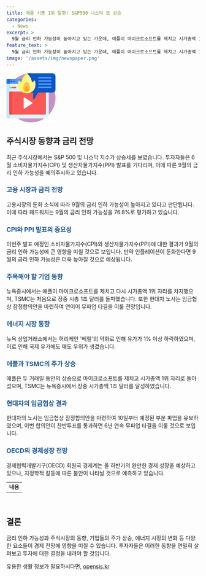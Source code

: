 ```yaml
---
title: 애플 시총 1위 탈환! S&P500 나스닥 또 상승
categories:
  - News
excerpt: >
  9월 금리 인하 가능성이 높아지고 있는 가운데, 애플이 마이크로소프트를 제치고 시가총액 1위를 되찾았으며 TSMC는 시총 1조 달러를 돌파했다. 현대차 노사는 임금협상 잠정합의안을 마련해 파업을 유보하고, S&P500과 나스닥 지수는 상승세를 보여 긍정적인 분위기다. 이번주 예정된 6월 소비자물가지수와 생산자물가지수 발표를 향해 투자자들의 관심이 쏠리고 있다. 허리케인 베릴의 약화로 미국 유가는 하락했으며, OECD는 하반기에는 완만한 경제 성장이 예상되지만 지정학적 갈등으로 에너지 및 운송 분야에서 공급망 불안이 우려된다.
feature_text: >
  9월 금리 인하 가능성이 높아지고 있는 가운데, 애플이 마이크로소프트를 제치고 시가총액 1위를 되찾았으며 TSMC는 시총 1조 달러를 돌파했다. 현대차 노사는 임금협상 잠정합의안을 마련해 파업을 유보하고, S&P500과 나스닥 지수는 상승세를 보여 긍정적인 분위기다. 이번주 예정된 6월 소비자물가지수와 생산자물가지수 발표를 향해 투자자들의 관심이 쏠리고 있다. 허리케인 베릴의 약화로 미국 유가는 하락했으며, OECD는 하반기에는 완만한 경제 성장이 예상되지만 지정학적 갈등으로 에너지 및 운송 분야에서 공급망 불안이 우려된다.
image: '/assets/img/newspaper.png'
---
```


<p><img src="/assets/img/news.png" alt="rentncar 속보" /></p>

<h2 data-ke-size="size26">주식시장 동향과 금리 전망</h2>

<p data-ke-size="size16">최근 주식시장에서는 S&P 500 및 나스닥 지수가 상승세를 보였습니다. 투자자들은 6월 소비자물가지수(CPI) 및 생산자물가지수(PPI) 발표를 기다리며, 이에 따른 9월의 금리 인하 가능성을 예의주시하고 있습니다.</p>

<h3><b><span style="color: #1a5490;">고용 시장과 금리 전망</span></b></h3>

<p data-ke-size="size16">고용시장의 둔화 소식에 따라 9월의 금리 인하 가능성이 높아지고 있다고 판단됩니다. 이에 따라 페드워치는 9월의 금리 인하 가능성을 76.8%로 평가하고 있습니다.</p>

<h3><b><span style="color: #1a5490;">CPI와 PPI 발표의 중요성</span></b></h3>

<p data-ke-size="size16">이번주 발표 예정인 소비자물가지수(CPI)와 생산자물가지수(PPI)에 대한 결과가 9월의 금리 인하 가능성에 큰 영향을 미칠 것으로 보입니다. 만약 인플레이션이 둔화한다면 9월의 금리 인하 가능성은 더욱 높아질 것으로 예상됩니다.</p>

<h3><b><span style="color: #1a5490;">주목해야 할 기업 동향</span></b></h3>

<p data-ke-size="size16">뉴욕증시에서는 애플이 마이크로소프트를 제치고 다시 시가총액 1위 자리를 차지했으며, TSMC는 처음으로 장중 시총 1조 달러를 돌파했습니다. 또한 현대차 노사는 임금협상 잠정합의안을 마련하여 연이어 무파업 타결을 이룰 전망입니다.</p>

<h3><b><span style="color: #1a5490;">에너지 시장 동향</span></b></h3>

<p data-ke-size="size16">뉴욕 상업거래소에서는 허리케인 '베릴'의 약화로 인해 유가가 1% 이상 하락하였으며, 이로 인해 국제 유가에도 매도 우위가 생겼습니다.</p>

<h3><b><span style="color: #1a5490;">애플과 TSMC의 주가 상승</span></b></h3>

<p data-ke-size="size16">애플은 두 거래일 동안의 상승으로 마이크로소프트를 제치고 시가총액 1위 자리로 돌아섰으며, TSMC는 뉴욕증시에서 장중 시가총액 1조 달러를 달성하였습니다.</p>

<h3><b><span style="color: #1a5490;">현대차의 임금협상 결과</span></b></h3>

<p data-ke-size="size16">현대차의 노사는 임금협상 잠정합의안을 마련하여 10일부터 예정된 부분 파업을 유보하였으며, 이번 합의안이 찬반투표를 통과하면 6년 연속 무파업 타결을 이룰 것으로 보입니다.</p>

<h3><b><span style="color: #1a5490;">OECD의 경제성장 전망</span></b></h3>

<p data-ke-size="size16">경제협력개발기구(OECD) 회원국 경제계는 올 하반기의 완만한 경제 성장을 예상하고 있으나, 지정학적 갈등에 따른 불안이 나타날 것으로 예측하고 있습니다.</p>

<table>
    <tbody>
        <tr>
            <td style="text-align: center; height: 17px;"><b>내용</b></td>
        </tr>
    </tbody>
</table>

<p data-ke-size="size16">&nbsp;</p>

<h2 data-ke-size="size26">결론</h2>

<p data-ke-size="size16">금리 인하 가능성과 주식시장의 동향, 기업들의 주가 상승, 에너지 시장의 변화 등 다양한 요소들이 경제 전망에 영향을 미칠 수 있습니다. 투자자들은 이러한 동향을 면밀히 살펴보고 투자에 대한 결정을 내려야 할 것입니다.</p>
유용한 생활 정보가 필요하시다면, <a href="https://opensis.kr" rel="dofollow">opensis.kr</a>


